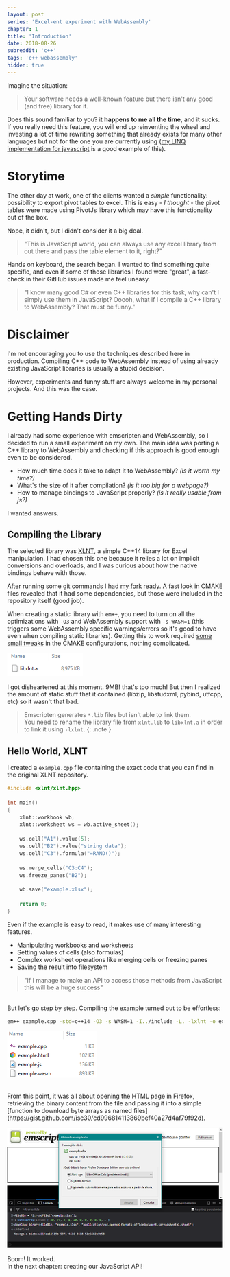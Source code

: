 ```yaml
---
layout: post
series: 'Excel-ent experiment with WebAssembly'
chapter: 1
title: 'Introduction'
date: 2018-08-26
subreddit: 'c++'
tags: 'c++ webassembly'
hidden: true
---
```


Imagine the situation:
> Your software needs a well-known feature but there isn't any good (and free) library for it.

Does this sound familiar to you? it **happens to me all the time**, and it sucks. If you really need this feature, you will end up reinventing the wheel and investing a lot of time rewriting something that already exists for many other languages but not for the one you are currently using ([my LINQ implementation for javascript]() is a good example of this).

<!-- more -->

# Storytime

The other day at work, one of the clients wanted a *simple* functionality: possibility to export pivot tables to excel. This is easy *- I thought -* the pivot tables were made using PivotJs library which may have this functionality out of the box.

Nope, it didn't, but I didn't consider it a big deal.
> "This is JavaScript world, you can always use any excel library from out there and pass the table element to it, right?"

Hands on keyboard, the search began. I wanted to find something quite specific, and even if some of those libraries I found were "great", a fast-check in their GitHub issues made me feel uneasy.

> "I know many good C# or even C++ libraries for this task, why can't I simply use them in JavaScript?
> Ooooh, what if I compile a C++ library to WebAssembly? That must be funny."

# Disclaimer

I'm not encouraging you to use the techniques described here in production. Compiling C++ code to WebAssembly instead of using already existing JavaScript libraries is usually a stupid decision.

However, experiments and funny stuff are always welcome in my personal projects. And this was the case.

# Getting Hands Dirty

I already had some experience with emscripten and WebAssembly, so I decided to run a small experiment on my own. The main idea was porting a C++ library to WebAssembly and checking if this approach is good enough even to be considered.

- How much time does it take to adapt it to WebAssembly? *(is it worth my time?)*<br/>
- What's the size of it after compilation? *(is it too big for a webpage?)*<br/>
- How to manage bindings to JavaScript properly? *(is it really usable from js?)*<br/>

I wanted answers.

## Compiling the Library

The selected library was [XLNT](https://github.com/tfussell/xlnt), a simple C++14 library for Excel manipulation. I had chosen this one because it relies a lot on implicit conversions and overloads, and I was curious about how
the native bindings behave with those.

After running some git commands I had [my fork](https://github.com/isc30/xlnt-wasm) ready. A fast look in CMAKE files revealed that it had some dependencies, but those were included in the repository itself (good job).

When creating a static library with `em++`, you need to turn on all the optimizations with `-O3` and WebAssembly support with `-s WASM=1` (this triggers some WebAssembly specific warnings/errors so it's good to have even when compiling static libraries). Getting this to work required [some small tweaks](https://github.com/isc30/xlnt-wasm/commit/b0f9304e143740779030e8082ccfae2a1f4f3c25) in the CMAKE configurations, nothing complicated.

![](/assets/posts/xlnt-wasm/lib-file.png "8.9MB WTF!")

I got disheartened at this moment. 9MB! that's too much! But then I realized the amount of static stuff that it contained (libzip, libstudxml, pybind, utfcpp, etc) so it wasn't that bad.

> Emscripten generates `*.lib` files but isn't able to link them.<br/>
> You need to rename the library file from `xlnt.lib` to `libxlnt.a` in order to link it using `-lxlnt`.
{: .note }

## Hello World, XLNT

I created a `example.cpp` file containing the exact code that you can find in the original XLNT repository.

```cpp
#include <xlnt/xlnt.hpp>

int main()
{
    xlnt::workbook wb;
    xlnt::worksheet ws = wb.active_sheet();

    ws.cell("A1").value(5);
    ws.cell("B2").value("string data");
    ws.cell("C3").formula("=RAND()");

    ws.merge_cells("C3:C4");
    ws.freeze_panes("B2");

    wb.save("example.xlsx");

    return 0;
}
```

Even if the example is easy to read, it makes use of many interesting features.

- Manipulating workbooks and worksheets
- Setting values of cells (also formulas)
- Complex worksheet operations like merging cells or freezing panes
- Saving the result into filesystem

> "If I manage to make an API to access those methods from JavaScript this will be a huge success"

<br/>
But let's go step by step. Compiling the example turned out to be effortless:

```bash
em++ example.cpp -std=c++14 -O3 -s WASM=1 -I../include -L. -lxlnt -o example.html
```

![](/assets/posts/xlnt-wasm/example-folder.png)

<br/>
From this point, it was all about opening the HTML page in Firefox, retrieving the binary content from the file and passing it into a simple [function to download byte arrays as named files](https://gist.github.com/isc30/cd996814113869bef40a27d4af79f92d).

![](/assets/posts/xlnt-wasm/download-dialog.png)

Boom! It worked.<br/>
In the next chapter: creating our JavaScript API!
